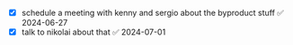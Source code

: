 - [x] schedule a meeting with kenny and sergio about the byproduct stuff ✅ 2024-06-27
- [x] talk to nikolai about that ✅ 2024-07-01
